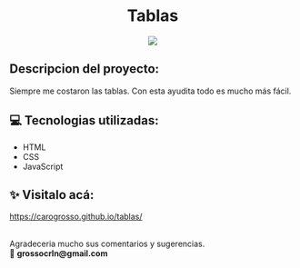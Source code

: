 <h1 align="center">Tablas</h1>
<p align="center"><img src="https://img.shields.io/badge/STATUS-FINALIZADO-green"></p>

## Descripcion del proyecto:
Siempre me costaron las tablas. Con esta ayudita todo es mucho más fácil.

## 💻 Tecnologias utilizadas:
- HTML
- CSS
- JavaScript

## ✨ Visitalo acá:
https://carogrosso.github.io/tablas/

<br>
Agradeceria mucho sus comentarios y sugerencias. <br>
📧 <b>grossocrln@gmail.com</b>

